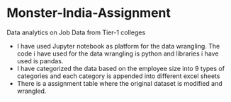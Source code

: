 # Monster-India-Assignment
Data analytics on Job Data from Tier-1 colleges 

- I have used Jupyter notebook as platform for the data wrangling. The code i have used for the data wrangling is python and libraries i have used is pandas.
- I have categorized the data based on the employee size into 9 types of categories and each category is appended into different excel sheets
- There is a assignment table where the original dataset is modified and wrangled.
